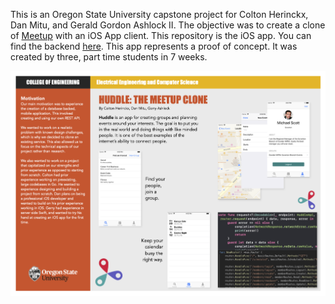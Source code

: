 This is an Oregon State University capstone project for Colton Herinckx, Dan Mitu, and Gerald Gordon Ashlock II. The objective was to create a clone of [Meetup](https://www.meetup.com) with an iOS App client. This repository is the iOS app. You can find the backend [here](https://github.com/herinckc/cs467-huddle-project). This app represents a proof of concept. It was created by three, part time students in 7 weeks.

![Capstone Poster](https://github.com/danmitu/Huddle/blob/master/CapstonePoster.png?raw=true)
